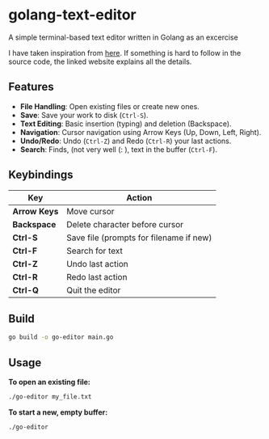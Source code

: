# golang-text-editor
A simple terminal-based text editor written in Golang as an excercise

I have taken inspiration from [here](https://viewsourcecode.org/snaptoken/kilo/index.html).
If something is hard to follow in the source code, the linked website explains
all the details.


## Features

  * **File Handling**: Open existing files or create new ones.
  * **Save**: Save your work to disk (`Ctrl-S`).
  * **Text Editing**: Basic insertion (typing) and deletion (Backspace).
  * **Navigation**: Cursor navigation using Arrow Keys (Up, Down, Left, Right).
  * **Undo/Redo**: Undo (`Ctrl-Z`) and Redo (`Ctrl-R`) your last actions.
* **Search**: Finds, (not very well (: ), text in the buffer (`Ctrl-F`).

## Keybindings

| Key | Action |
| --- | --- |
| **Arrow Keys** | Move cursor |
| **Backspace** | Delete character before cursor |
| **Ctrl-S** | Save file (prompts for filename if new) |
| **Ctrl-F** | Search for text |
| **Ctrl-Z** | Undo last action |
| **Ctrl-R** | Redo last action |
| **Ctrl-Q** | Quit the editor |

## Build

```bash
go build -o go-editor main.go
```

## Usage

**To open an existing file:**

```bash
./go-editor my_file.txt
```

**To start a new, empty buffer:**

```bash
./go-editor
```

